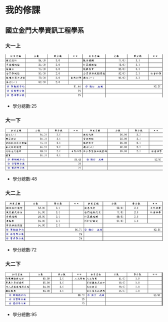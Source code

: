 # 我的修課
## 國立金門大學資訊工程學系
### 大一上
![108a](img/108-1.PNG)
* 學分總數:25
### 大一下
![108b](img/108-2.PNG)
* 學分總數:48
### 大二上
![109a](img/109-1.PNG)
* 學分總數:72
### 大二下
![109b](img/109-2.PNG)
* 學分總數:95
